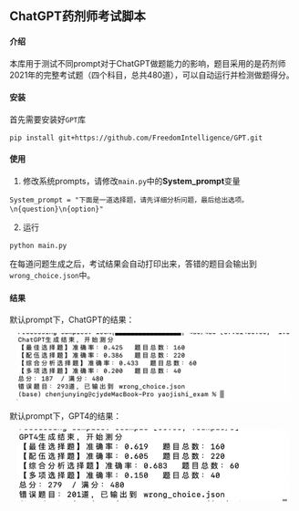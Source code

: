 ## ChatGPT药剂师考试脚本

#### 介绍

本库用于测试不同prompt对于ChatGPT做题能力的影响，题目采用的是药剂师2021年的完整考试题（四个科目，总共480道），可以自动运行并检测做题得分。



#### 安装

首先需要安装好`GPT`库

```
pip install git+https://github.com/FreedomIntelligence/GPT.git
```



#### 使用

1. 修改系统prompts，请修改`main.py`中的**System_prompt**变量

```
System_prompt = "下面是一道选择题，请先详细分析问题，最后给出选项。\n{question}\n{option}"
```

2. 运行
```
python main.py
```

 在每道问题生成之后，考试结果会自动打印出来，答错的题目会输出到`wrong_choice.json`中。



#### 结果

默认prompt下，ChatGPT的结果：

<div align=center>
<img src="image/chatgpt_res.jpg" width = "480" alt="chatgpt_res.jpg" align=center/>
</div>


默认prompt下，GPT4的结果：
<div align=center>
<img src="image/gpt4_res.jpg" width = "480" alt="gpt4.jpg" align=center/>
</div>
